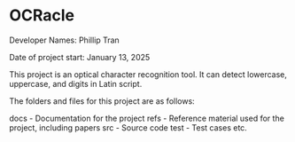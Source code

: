 # OCRacle

Developer Names: Phillip Tran

Date of project start: January 13, 2025

This project is an optical character recognition tool. It can detect lowercase, uppercase, and digits in Latin script.

The folders and files for this project are as follows:

docs - Documentation for the project
refs - Reference material used for the project, including papers
src - Source code
test - Test cases
etc.
